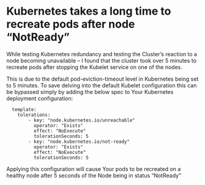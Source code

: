 # Kubernetes takes a long time to recreate pods after node “NotReady”

While testing Kubernetes redundancy and testing the Cluster’s reaction to a node becoming unavailable – I found that the cluster took over 5 minutes to recreate pods after stopping the Kubelet service on one of the nodes.

This is due to the default pod-eviction-timeout level in Kubernetes being set to 5 minutes. To save delving into the default Kubelet configuration this can be bypassed simply by adding the below spec to Your Kubernetes deployment configuration:

```
  template:
    tolerations:
        - key: "node.kubernetes.io/unreachable"
          operator: "Exists"
          effect: "NoExecute"
          tolerationSeconds: 5
        - key: "node.kubernetes.io/not-ready"
          operator: "Exists"
          effect: "NoExecute"
          tolerationSeconds: 5
```

Applying this configuration will cause Your pods to be recreated on a healthy node after 5 seconds of the Node being in status “NotReady”
